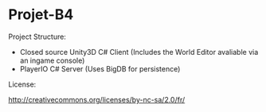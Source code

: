 Projet-B4
=========

Project Structure:

- Closed source Unity3D C# Client (Includes the World Editor avaliable via an ingame console)
- PlayerIO C# Server (Uses BigDB for persistence)

License:

http://creativecommons.org/licenses/by-nc-sa/2.0/fr/
